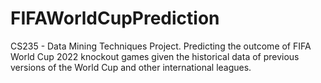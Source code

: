 # FIFAWorldCupPrediction
CS235 - Data Mining Techniques Project. Predicting the outcome of FIFA World Cup 2022 knockout games given the historical data of previous versions of the World Cup and other international leagues.
